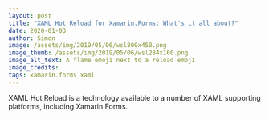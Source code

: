 ```yaml
---
layout: post
title: "XAML Hot Reload for Xamarin.Forms: What's it all about?"
date: 2020-01-03
author: Simon
image: /assets/img/2019/05/06/wsl800x450.png
image_thumb: /assets/img/2019/05/06/wsl284x160.png
image_alt_text: A flame emoji next to a reload emoji
image_credits:  
tags: xamarin.forms xaml
---
```


XAML Hot Reload is a technology available to a number of XAML supporting platforms, including Xamarin.Forms.